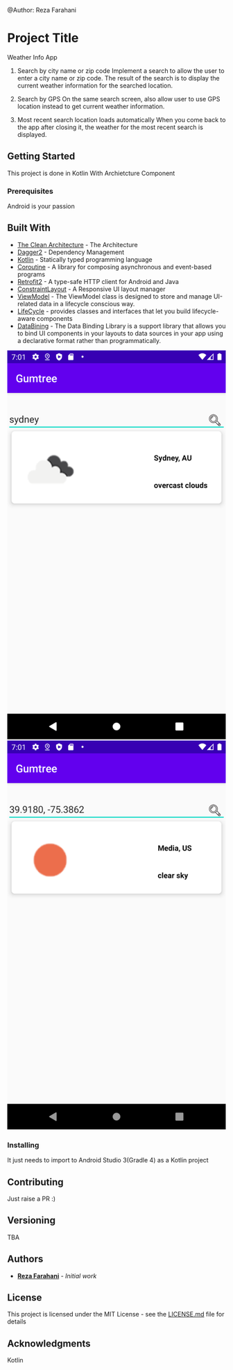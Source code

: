 @Author: Reza Farahani

# Project Title

Weather Info App 
1. Search by city name or zip code
Implement a search to allow the user to enter a city name or zip code. The result of the search is to display the current weather information for the searched location.
 
2. Search by GPS
On the same search screen, also allow user to use GPS location instead to get current weather information.
 
3. Most recent search location loads automatically
When you come back to the app after closing it, the weather for the most recent search is displayed.

## Getting Started

This project is done in Kotlin With Archietcture Component

### Prerequisites

Android is your passion

## Built With

* [The Clean Architecture](https://8thlight.com/blog/uncle-bob/2012/08/13/the-clean-architecture.html) - The Architecture
* [Dagger2](https://maven.apache.org/) - Dependency Management
* [Kotlin](https://kotlinlang.org/) - Statically typed programming language
* [Coroutine](https://kotlinlang.org/docs/reference/coroutines-overview.html) - A library for composing asynchronous and event-based programs
* [Retrofit2](http://square.github.io/retrofit/) - A type-safe HTTP client for Android and Java
* [ConstraintLayout](https://developer.android.com/training/constraint-layout/index.html) - A Responsive UI layout manager
* [ViewModel](https://developer.android.com/topic/libraries/architecture/viewmodel) - The ViewModel class is designed to store and manage UI-related data in a lifecycle conscious way.
* [LifeCycle](https://developer.android.com/topic/libraries/architecture/lifecycle) -  provides classes and interfaces that let you build lifecycle-aware 
components
* [DataBining](https://developer.android.com/topic/libraries/data-binding) -  The Data Binding Library is a support library that allows you to bind UI components in your layouts to data sources in your app using a declarative format rather than programmatically.


![Main Screen](https://github.com/rezakhmf/weatherInfo/blob/master/screenshots/bycityname.png)
![Main Screen](https://github.com/rezakhmf/weatherInfo/blob/master/screenshots/bygps.png)




### Installing

It just needs to import to Android Studio 3(Gradle 4) as a Kotlin project

## Contributing

Just raise a PR :)

## Versioning

TBA

## Authors

* **[Reza Farahani](https://www.linkedin.com/in/reza-farahani-7a7bb74b)** - *Initial work* 


## License

This project is licensed under the MIT License - see the [LICENSE.md](LICENSE.md) file for details

## Acknowledgments
Kotlin
